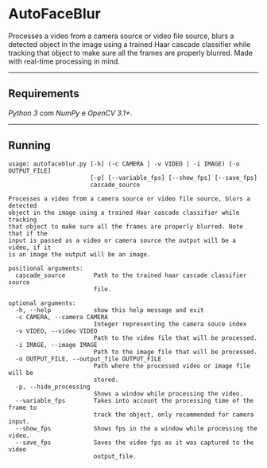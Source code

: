 # AutoFaceBlur
Processes a video from a camera source or video file source, blurs a detected
object in the image using a trained Haar cascade classifier while tracking
that object to make sure all the frames are properly blurred. Made with real-time
processing in mind.

---

## Requirements
_Python 3_ com _NumPy_ e _OpenCV 3.1+_. 

---

## Running
```
usage: autofaceblur.py [-h] (-c CAMERA | -v VIDEO | -i IMAGE) [-o OUTPUT_FILE]
                       [-p] [--variable_fps] [--show_fps] [--save_fps]
                       cascade_source

Processes a video from a camera source or video file source, blurs a detected
object in the image using a trained Haar cascade classifier while tracking
that object to make sure all the frames are properly blurred. Note that if the
input is passed as a video or camera source the output will be a video, if it
is an image the output will be an image.

positional arguments:
  cascade_source        Path to the trained haar cascade classifier source
                        file.

optional arguments:
  -h, --help            show this help message and exit
  -c CAMERA, --camera CAMERA
                        Integer representing the camera souce index
  -v VIDEO, --video VIDEO
                        Path to the video file that will be processed.
  -i IMAGE, --image IMAGE
                        Path to the image file that will be processed.
  -o OUTPUT_FILE, --output_file OUTPUT_FILE
                        Path where the processed video or image file will be
                        stored.
  -p, --hide_processing
                        Shows a window while processing the video.
  --variable_fps        Takes into account the processing time of the frame to
                        track the object, only recommended for camera input.
  --show_fps            Shows fps in the a window while processing the video.
  --save_fps            Saves the video fps as it was captured to the video
                        output_file.

```
